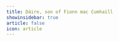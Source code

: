 ```yaml
---
title: Dáire, son of Fionn mac Cumhaill 
showinsidebar: true 
article: false 
icon: article 
---
```

